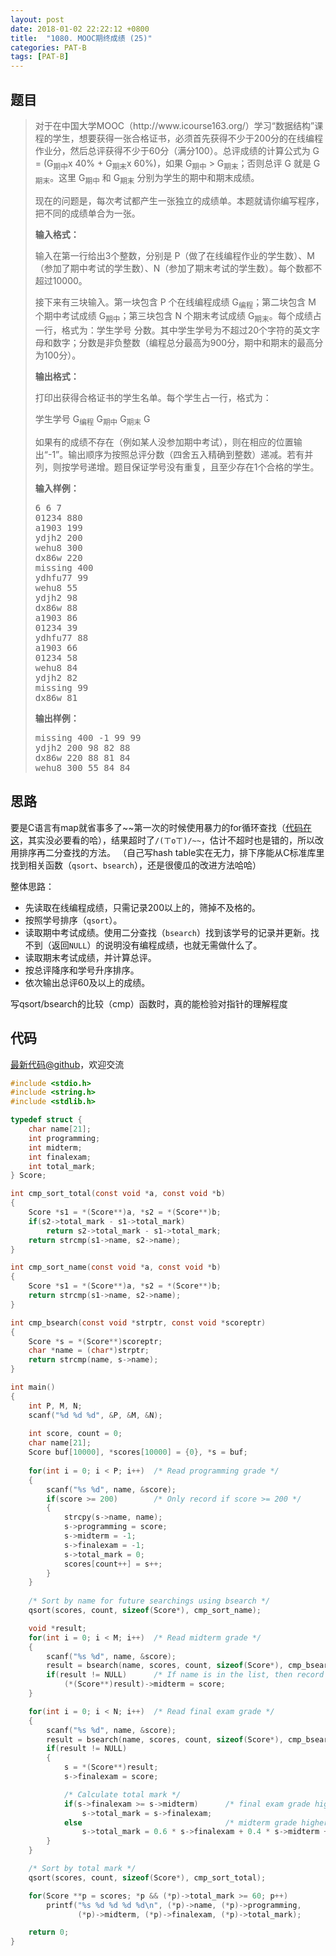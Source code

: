 ```yaml
---
layout: post
date: 2018-01-02 22:22:12 +0800
title:  "1080. MOOC期终成绩 (25)"
categories: PAT-B
tags: [PAT-B]
---
```


## 题目

> <div id="problemContent">
> <p>
> 对于在中国大学MOOC（http://www.icourse163.org/）学习“数据结构”课程的学生，想要获得一张合格证书，必须首先获得不少于200分的在线编程作业分，然后总评获得不少于60分（满分100）。总评成绩的计算公式为 G = (G<sub>期中</sub>x 40% + G<sub>期末</sub>x 60%)，如果 G<sub>期中</sub> &gt; G<sub>期末</sub>；否则总评 G 就是 G<sub>期末</sub>。这里 G<sub>期中</sub> 和 G<sub>期末</sub> 分别为学生的期中和期末成绩。
> </p>
> <p>
> 现在的问题是，每次考试都产生一张独立的成绩单。本题就请你编写程序，把不同的成绩单合为一张。
> </p>
> <p><b>
> 输入格式：
> </b></p>
> <p>
> 输入在第一行给出3个整数，分别是 P（做了在线编程作业的学生数）、M（参加了期中考试的学生数）、N（参加了期末考试的学生数）。每个数都不超过10000。
> </p>
> <p>
> 接下来有三块输入。第一块包含 P 个在线编程成绩 G<sub>编程</sub>；第二块包含 M 个期中考试成绩 G<sub>期中</sub>；第三块包含 N 个期末考试成绩 G<sub>期末</sub>。每个成绩占一行，格式为：学生学号 分数。其中学生学号为不超过20个字符的英文字母和数字；分数是非负整数（编程总分最高为900分，期中和期末的最高分为100分）。
> </p>
> <p><b>
> 输出格式：
> </b></p>
> <p>
> 打印出获得合格证书的学生名单。每个学生占一行，格式为：
> </p>
> <p>
> 学生学号 G<sub>编程</sub> G<sub>期中</sub> G<sub>期末</sub> G
> </p>
> <p>
> 如果有的成绩不存在（例如某人没参加期中考试），则在相应的位置输出“-1”。输出顺序为按照总评分数（四舍五入精确到整数）递减。若有并列，则按学号递增。题目保证学号没有重复，且至少存在1个合格的学生。
> </p>
> <b>输入样例：</b><pre>
> 6 6 7
> 01234 880
> a1903 199
> ydjh2 200
> wehu8 300
> dx86w 220
> missing 400
> ydhfu77 99
> wehu8 55
> ydjh2 98
> dx86w 88
> a1903 86
> 01234 39
> ydhfu77 88
> a1903 66
> 01234 58
> wehu8 84
> ydjh2 82
> missing 99
> dx86w 81
> </pre>
> <b>输出样例：</b><pre>
> missing 400 -1 99 99
> ydjh2 200 98 82 88
> dx86w 220 88 81 84
> wehu8 300 55 84 84
> </pre>
> </div>

## 思路

要是C语言有map就省事多了~~第一次的时候使用暴力的for循环查找（[代码在这](https://github.com/OliverLew/PAT/blob/fd1f42309b79b52313b131d5738eaba1adb8841d/PATBasic/1080.c)，其实没必要看的哈），结果超时了`/(ㄒoㄒ)/~~`，估计不超时也是错的，所以改用排序再二分查找的方法。
（自己写hash table实在无力，排下序能从C标准库里找到相关函数（`qsort`、`bsearch`），还是很傻瓜的改进方法哈哈）

整体思路：
- 先读取在线编程成绩，只需记录200以上的，筛掉不及格的。
- 按照学号排序（`qsort`）。
- 读取期中考试成绩。使用二分查找（`bsearch`）找到该学号的记录并更新。找不到（返回`NULL`）的说明没有编程成绩，也就无需做什么了。
- 读取期末考试成绩，并计算总评。
- 按总评降序和学号升序排序。
- 依次输出总评60及以上的成绩。

写qsort/bsearch的比较（cmp）函数时，真的能检验对指针的理解程度

## 代码

[最新代码@github](https://github.com/OliverLew/PAT/blob/master/PATBasic/1080.c)，欢迎交流
```c
#include <stdio.h>
#include <string.h>
#include <stdlib.h>

typedef struct {
    char name[21];
    int programming;
    int midterm;
    int finalexam;
    int total_mark;
} Score;

int cmp_sort_total(const void *a, const void *b)
{
    Score *s1 = *(Score**)a, *s2 = *(Score**)b;
    if(s2->total_mark - s1->total_mark)
        return s2->total_mark - s1->total_mark;
    return strcmp(s1->name, s2->name);
}

int cmp_sort_name(const void *a, const void *b)
{
    Score *s1 = *(Score**)a, *s2 = *(Score**)b;
    return strcmp(s1->name, s2->name);
}

int cmp_bsearch(const void *strptr, const void *scoreptr)
{
    Score *s = *(Score**)scoreptr;
    char *name = (char*)strptr;
    return strcmp(name, s->name);
}

int main()
{
    int P, M, N;
    scanf("%d %d %d", &P, &M, &N);
    
    int score, count = 0;
    char name[21];
    Score buf[10000], *scores[10000] = {0}, *s = buf;
    
    for(int i = 0; i < P; i++)  /* Read programming grade */
    {
        scanf("%s %d", name, &score);
        if(score >= 200)        /* Only record if score >= 200 */
        {
            strcpy(s->name, name);
            s->programming = score;
            s->midterm = -1;
            s->finalexam = -1;
            s->total_mark = 0;
            scores[count++] = s++;
        }
    }
    
    /* Sort by name for future searchings using bsearch */
    qsort(scores, count, sizeof(Score*), cmp_sort_name);

    void *result;
    for(int i = 0; i < M; i++)  /* Read midterm grade */
    {
        scanf("%s %d", name, &score);
        result = bsearch(name, scores, count, sizeof(Score*), cmp_bsearch);
        if(result != NULL)      /* If name is in the list, then record */
            (*(Score**)result)->midterm = score;
    }

    for(int i = 0; i < N; i++)  /* Read final exam grade */
    {
        scanf("%s %d", name, &score);
        result = bsearch(name, scores, count, sizeof(Score*), cmp_bsearch);
        if(result != NULL)
        {
            s = *(Score**)result;
            s->finalexam = score;

            /* Calculate total mark */
            if(s->finalexam >= s->midterm)      /* final exam grade higher */
                s->total_mark = s->finalexam;
            else                                /* midterm grade higher */
                s->total_mark = 0.6 * s->finalexam + 0.4 * s->midterm + 0.5;
        }
    }

    /* Sort by total mark */
    qsort(scores, count, sizeof(Score*), cmp_sort_total);

    for(Score **p = scores; *p && (*p)->total_mark >= 60; p++)
        printf("%s %d %d %d %d\n", (*p)->name, (*p)->programming,
               (*p)->midterm, (*p)->finalexam, (*p)->total_mark);

    return 0;
}

```